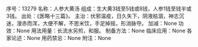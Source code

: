 序号：13279
名称：人参大黄汤
组成：生大黄3钱至5钱或8钱，人参1钱至钱半或3钱。
出处：《医略十三篇》。
主治：伏邪温疫，日久失下，阴液枯涸，神志沉迷，溲赤而浑，大便不解，不思米饮，手足掉摇，形消脉夺。
加减：None
功效：None
用法用量：长流水另煎，和服。
制备方法：None
临床应用：None
各家论述：None
用药禁忌：None
附注：None
